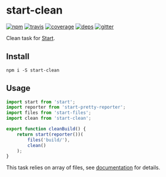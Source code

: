 # start-clean

[![npm](https://img.shields.io/npm/v/start-clean.svg?style=flat-square)](https://www.npmjs.com/package/start-clean)
[![travis](http://img.shields.io/travis/start-runner/clean.svg?style=flat-square)](https://travis-ci.org/start-runner/clean)
[![coverage](https://img.shields.io/codecov/c/github/start-runner/clean.svg?style=flat-square)](https://codecov.io/github/start-runner/clean)
[![deps](https://img.shields.io/gemnasium/start-runner/clean.svg?style=flat-square)](https://gemnasium.com/start-runner/clean)
[![gitter](https://img.shields.io/badge/gitter-join_chat_%E2%86%92-00d06f.svg?style=flat-square)](https://gitter.im/start-runner/start)

Clean task for [Start](https://github.com/start-runner/start).

## Install

```
npm i -S start-clean
```

## Usage

```js
import start from 'start';
import reporter from 'start-pretty-reporter';
import files from 'start-files';
import clean from 'start-clean';

export function cleanBuild() {
    return start(reporter())(
        files('build/'),
        clean()
    );
}
```

This task relies on array of files, see [documentation](https://github.com/start-runner/start#readme) for details.
